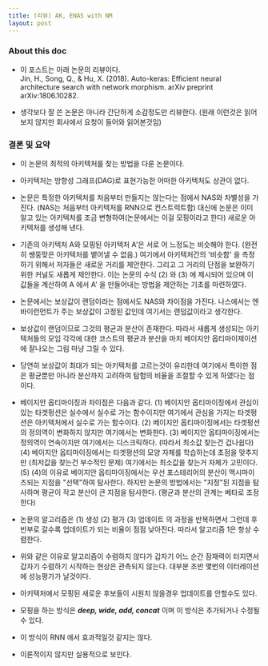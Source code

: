 ```yaml
---
title: (리뷰) AK, ENAS with NM
layout: post 
--- 
```


### About this doc

- 이 포스트는 아래 논문의 리뷰이다. <br/>
Jin, H., Song, Q., & Hu, X. (2018). Auto-keras: Efficient neural architecture search with network morphism. arXiv preprint arXiv:1806.10282.

- 생각보다 잘 쓴 논문은 아니라 간단하게 소감정도만 리뷰한다. (원래 이런것은 읽어보지 않지만 회사에서 요청이 들어와 읽어본것임)


### 결론 및 요약

- 이 논문의 최적의 아키텍처를 찾는 방법을 다룬 논문이다. 

- 아키텍처는 방향성 그래프(DAG)로 표현가능한 어떠한 아키텍처도 상관이 없다. 

- 논문은 특정한 아키텍처를 처음부터 만들지는 않는다는 점에서 NAS와 차별성을 가진다. (NAS는 처음부터 아키텍처를 RNN으로 컨스트럭트함) 대신에 논문은 이미 알고 있는 아키텍처를 조금 변형하여(논문에서는 이걸 모핑이라고 한다) 새로운 아키텍처를 생성해 낸다. 

- 기존의 아키텍처 A와 모핑된 아키텍처 A'은 서로 어 느정도는 비슷해야 한다. (완전히 쌩뚱맞은 아키텍처를 뱉어낼 수 없음.) 여기에서 아키텍처간의 '비슷함' 을 측정하기 위해서 저자들은 새로운 거리를 제안한다. 그리고 그 거리의 단점을 보완하기 위한 커널도 새롭게 제안한다. 이는 논문의 수식 (2) 와 (3) 에 제시되어 있으며 이 값들을 계산하여 A 에서 A' 을 만들어내는 방법을 제안하는 기초를 마련하였다. 

- 논문에서는 보상값이 랜덤이라는 점에서도 NAS와 차이점을 가진다. 나스에서는 엔바이런먼트가 주는 보상값이 고정된 값인데 여기서는 랜덤값이라고 생각한다. 

- 보상값이 랜덤이므로 그것의 평균과 분산이 존재한다. 따라서 새롭게 생성되는 아키텍처들의 모임 각각에 대한 코스트의 평균과 분산을 마치 베이지안 옵티마이제이션에 잘나오는 그림 마냥 그릴 수 있다. 

- 당연히 보상값이 최대가 되는 아키텍처를 고르는것이 유리한데 여기에서 특이한 점은 평균뿐만 아니라 분산까지 고려하여 탐험의 비율을 조절할 수 있게 하였다는 점이다. 

- 베이지안 옵티마이징과 차이점은 다음과 같다. (1) 베이지안 옵티마이징에서 관심이 있는 타겟펑션은 실수에서 실수로 가는 함수이지만 여기에서 관심을 가지는 타겟펑션은 아키텍처에서 실수로 가는 함수이다. (2) 베이지안 옵티마이징에서는 타겟펑션의 정의역이 변화하지 않지만 여기에서는 변화한다. (3) 베이지안 옵티마이징에서는 정의역이 연속이지만 여기에서는 디스크릭하다. (따라서 최소값 찾는건 겁나쉽다) (4) 베이지안 옵티마이징에서는 타겟펑션의 모양 자체를 학습하는데 초점을 맞추지만 (최저값을 찾는건 부수적인 문제) 여기에서는 최소값을 찾는거 자체가 고민이다. (5) (4)의 이유로 베이지안 옵티마이징에서는 우선 포스테리어의 분산이 맥시마이즈되는 지점을 "선택"하여 탐사한다. 하지만 논문의 방법에서는 "지정"된 지점을 탐사하며 평균이 작고 분산이 큰 지점을 탐사한다. (평균과 분산의 관계는 베타로 조정한다) 

- 논문의 알고리즘은 (1) 생성 (2) 평가 (3) 업데이트 의 과정을 반복하면서 그런데 후반부로 갈수록 업데이트가 되는 비율이 점점 낮아진다. 따라서 알고리즘 1은 항상 수렴한다. 

- 위와 같은 이유로 알고리즘이 수렴하지 않다가 갑자기 어느 순간 잠재력이 터지면서 갑자기 수렴하기 시작하는 현상은 관측되지 않는다. 대부분 초반 몇번의 이터레이션에 성능평가가 날것이다. 

- 아키텍처에서 모핑된 새로운 후보들이 시원치 않을경우 업데이트를 안할수도 있다. 

- 모핑을 하는 방식은  ***deep, wide, add, concat*** 이며 이 방식은 추가되거나 수정될 수 있다. 

- 이 방식이 RNN 에서 효과적일것 같지는 않다. 

- 이론적이지 않지만 실용적으로 보인다. 












